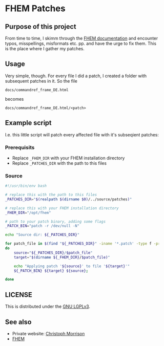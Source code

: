 # FHEM Patches

## Purpose of this project

From time to time, I skimm through the [FHEM documentation](https://fhem.de/commandref_DE.html) and encounter typos, misspellings, misformats etc. pp. and have the urge to fix them. This is the place where I gather my patches.

## Usage 

Very simple, though. For every file I did a patch, I created a folder with subsequent patches in it. So the file

```
docs/commandref_frame_DE.html
```

becomes 
```
docs/commandref_frame_DE.html/<patch>
```

## Example script

I.e. this little script will patch every affected file with it's subseqient patches:

### Prerequisits
* Replace `_FHEM_DIR` with your FHEM installation directory
* Replace `_PATCHES_DIR` with the path to this files

### Source
```bash
#!/usr/bin/env bash

# replace this with the path to this files
_PATCHES_DIR="$(realpath $(dirname $0)/../source/patches)"

# replace this with your FHEM installation directory
_FHEM_DIR="/opt/fhem"

# path to your patch binary, adding some flags
_PATCH_BIN="patch -r /dev/null -N"

echo "Source dir: ${_PATCHES_DIR}"

for patch_file in $(find "${_PATCHES_DIR}" -iname '*.patch' -type f -printf "%P\n")
do
    source="${_PATCHES_DIR}/$patch_file"
    target="$(dirname ${_FHEM_DIR}/$patch_file)"

    echo "Applying patch '${source}' to file '${target}'"
    ${_PATCH_BIN} ${target} ${source};

done
```

## LICENSE
This is distributed under the [GNU LGPLv3](https://choosealicense.com/licenses/lgpl-3.0/).

## See also
* Private website: [Christoph Morrison](http://christoph-jeschke.de)
* [FHEM](https://fhem.de)